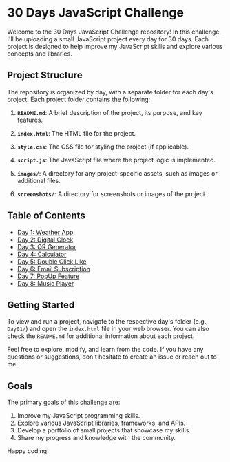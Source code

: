 # 30 Days JavaScript Challenge

Welcome to the 30 Days JavaScript Challenge repository! In this challenge, I'll be uploading a small JavaScript project every day for 30 days. Each project is designed to help improve my JavaScript skills and explore various concepts and libraries.

## Project Structure

The repository is organized by day, with a separate folder for each day's project. Each project folder contains the following:

1. **`README.md`**: A brief description of the project, its purpose, and key features.

2. **`index.html`**: The HTML file for the project.

3. **`style.css`**: The CSS file for styling the project (if applicable).

4. **`script.js`**: The JavaScript file where the project logic is implemented.

5. **`images/`**: A directory for any project-specific assets, such as images or additional files.

6. **`screenshots/`**: A directory for screenshots or images of the project .

## Table of Contents

- [Day 1: Weather App](./Day01/)
- [Day 2: Digital Clock](./Day02/)
- [Day 3: QR Generator](./Day03/)
- [Day 4: Calculator](./Day04/)
- [Day 5: Double  Click Like](./Day05/)
- [Day 6: Email Subscription](./Day06/)
- [Day 7: PopUp Feature](./Day07/)
- [Day 8: Music Player](./Day08/)


## Getting Started

To view and run a project, navigate to the respective day's folder (e.g., `Day01/`) and open the `index.html` file in your web browser. You can also check the `README.md` for additional information about each project.

Feel free to explore, modify, and learn from the code. If you have any questions or suggestions, don't hesitate to create an issue or reach out to me.

## Goals

The primary goals of this challenge are:

1. Improve my JavaScript programming skills.
2. Explore various JavaScript libraries, frameworks, and APIs.
3. Develop a portfolio of small projects that showcase my skills.
4. Share my progress and knowledge with the community.

Happy coding!
